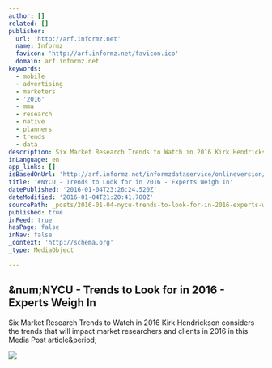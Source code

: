 ```yaml
---
author: []
related: []
publisher:
  url: 'http://arf.informz.net'
  name: Informz
  favicon: 'http://arf.informz.net/favicon.ico'
  domain: arf.informz.net
keywords:
  - mobile
  - advertising
  - marketers
  - '2016'
  - mma
  - research
  - native
  - planners
  - trends
  - data
description: Six Market Research Trends to Watch in 2016 Kirk Hendrickson considers the trends that will impact market researchers and clients in 2016 in this Media Post article.
inLanguage: en
app_links: []
isBasedOnUrl: 'http://arf.informz.net/informzdataservice/onlineversion/ind/bWFpbGluZ2luc3RhbmNlaWQ9NTI1MDcxOCZzdWJzY3JpYmVyaWQ9MTA3MjE0OTMyOA=='
title: '#NYCU - Trends to Look for in 2016 - Experts Weigh In'
datePublished: '2016-01-04T23:26:24.520Z'
dateModified: '2016-01-04T21:20:41.780Z'
sourcePath: _posts/2016-01-04-nycu-trends-to-look-for-in-2016-experts-weigh-in.md
published: true
inFeed: true
hasPage: false
inNav: false
_context: 'http://schema.org'
_type: MediaObject

---
```

<article style=""><h1>&amp;num;NYCU - Trends to Look for in 2016 - Experts Weigh In</h1><p>Six Market Research Trends to Watch in 2016 Kirk Hendrickson considers the trends that will impact market researchers and clients in 2016 in this Media Post article&amp;period;</p><img src="http://thearf-org-aux-assets.s3.amazonaws.com/email/newsletter/trends-380x176.jpg" /></article>